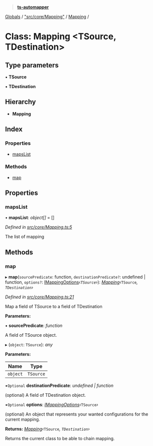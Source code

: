> **[ts-automapper](../README.md)**

[Globals](../globals.md) / ["src/core/Mapping"](../modules/_src_core_mapping_.md) / [Mapping](_src_core_mapping_.mapping.md) /

# Class: Mapping <**TSource, TDestination**>

## Type parameters

▪ **TSource**

▪ **TDestination**

## Hierarchy

* **Mapping**

## Index

### Properties

* [mapsList](_src_core_mapping_.mapping.md#mapslist)

### Methods

* [map](_src_core_mapping_.mapping.md#map)

## Properties

###  mapsList

• **mapsList**: *object[]* =  []

*Defined in [src/core/Mapping.ts:5](https://github.com/MADEiN83/ts-automapper/blob/51e2a1d/src/core/Mapping.ts#L5)*

The list of mapping

## Methods

###  map

▸ **map**(`sourcePredicate`: function, `destinationPredicate?`: undefined | function, `options?`: [IMappingOptions](../interfaces/_src_core_interface_.imappingoptions.md)‹*`TSource`*›): *[Mapping](_src_core_mapping_.mapping.md)‹*`TSource`*, *`TDestination`*›*

*Defined in [src/core/Mapping.ts:21](https://github.com/MADEiN83/ts-automapper/blob/51e2a1d/src/core/Mapping.ts#L21)*

Map a field of TSource to a field of TDestination

**Parameters:**

▪ **sourcePredicate**: *function*

A field of TSource object.

▸ (`object`: `TSource`): *any*

**Parameters:**

Name | Type |
------ | ------ |
`object` | `TSource` |

▪`Optional`  **destinationPredicate**: *undefined | function*

(optional) A field of TDestination object.

▪`Optional`  **options**: *[IMappingOptions](../interfaces/_src_core_interface_.imappingoptions.md)‹*`TSource`*›*

(optional) An object that represents your wanted configurations for the current mapping.

**Returns:** *[Mapping](_src_core_mapping_.mapping.md)‹*`TSource`*, *`TDestination`*›*

Returns the current class to be able to chain mapping.
